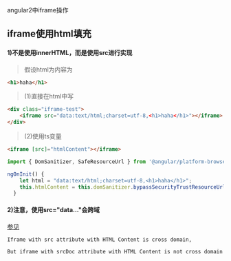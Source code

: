 angular2中iframe操作

## iframe使用html填充
#### 1)不是使用innerHTML，而是使用src进行实现

> 假设html为内容为
```html
<h1>haha</h1>
```

> (1)直接在html中写
```html
<div class="iframe-test">
    <iframe src="data:text/html;charset=utf-8,<h1>haha</h1>"></iframe>
</div>
```

> (2)使用ts变量
```html
<iframe [src]="htmlContent"></iframe>
```

```ts
import { DomSanitizer, SafeResourceUrl } from '@angular/platform-browser';

ngOnInit() {
    let html = "data:text/html;charset=utf-8,<h1>haha</h1>";
    this.htmlContent = this.domSanitizer.bypassSecurityTrustResourceUrl(html);
  }
```

#### 2)注意，使用src="data..."会跨域
[参见](https://stackoverflow.com/questions/19739001/which-is-the-difference-between-srcdoc-and-src-datatext-html-in-an)
```
Iframe with src attribute with HTML Content is cross domain,

But iframe with srcDoc attribute with HTML Content is not cross domain
```
